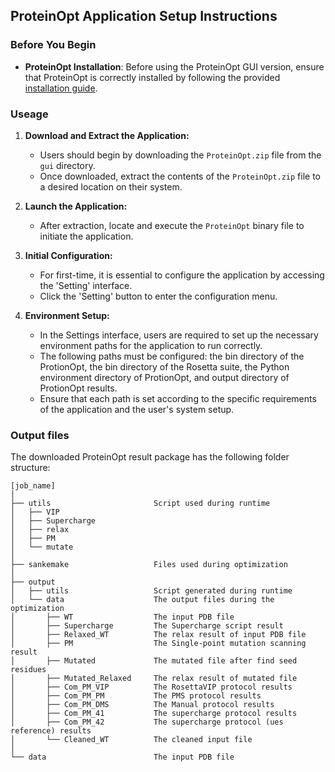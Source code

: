 ## ProteinOpt Application Setup Instructions

### Before You Begin

- **ProteinOpt Installation**: Before using the ProteinOpt GUI version, ensure that ProteinOpt is correctly installed by following the provided [installation guide](../README.md).

### Useage

1. **Download and Extract the Application:**
   - Users should begin by downloading the `ProteinOpt.zip` file from the `gui` directory.
   - Once downloaded, extract the contents of the `ProteinOpt.zip` file to a desired location on their system.

2. **Launch the Application:**
   - After extraction, locate and execute the `ProteinOpt` binary file to initiate the application.

3. **Initial Configuration:**
   - For first-time, it is essential to configure the application by accessing the 'Setting' interface.
   - Click the 'Setting' button to enter the configuration menu.

4. **Environment Setup:**
   - In the Settings interface, users are required to set up the necessary environment paths for the application to run correctly.
   - The following paths must be configured: the bin directory of the ProtionOpt, the bin directory of the Rosetta suite, the Python environment directory of ProtionOpt, and output  directory of ProtionOpt results.
   - Ensure that each path is set according to the specific requirements of the application and the user's system setup.


### Output files
   The downloaded ProteinOpt result package has the following folder structure:

   ``` 
   [job_name]
   │
   ├── utils                       Script used during runtime
   │   ├── VIP             
   │   ├── Supercharge     
   │   ├── relax           
   │   ├── PM              
   │   └── mutate          
   │
   ├── sankemake                   Files used during optimization
   │
   ├── output
   │   ├── utils                   Script generated during runtime
   │   └── data                    The output files during the optimization
   │       ├── WT                  The input PDB file
   │       ├── Supercharge         The Supercharge script result 
   │       ├── Relaxed_WT          The relax result of input PDB file
   │       ├── PM                  The Single-point mutation scanning result
   │       ├── Mutated             The mutated file after find seed residues
   │       ├── Mutated_Relaxed     The relax result of mutated file
   │       ├── Com_PM_VIP          The RosettaVIP protocol results
   │       ├── Com_PM_PM           The PMS protocol results
   │       ├── Com_PM_DMS          The Manual protocol results
   │       ├── Com_PM_41           The supercharge protocol results
   │       ├── Com_PM_42           The supercharge protocol (ues reference) results
   │       └── Cleaned_WT          The cleaned input file
   │
   └── data                        The input PDB file
   ```
